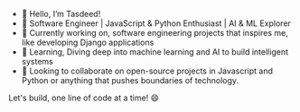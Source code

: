 - 👋 Hello, I’m Tasdeed!
- 🚀 Software Engineer | JavaScript & Python Enthusiast | AI & ML Explorer
- 🔭 Currently working on, software engineering projects that inspires me, like developing Django applications
- 🌱 Learning, Diving deep into machine learning and AI to build intelligent systems
- 👯 Looking to collaborate on open-source projects in Javascript and Python or anything that pushes boundaries of technology.

Let's build, one line of code at a time! 😄


<!---
TAA-DSA/TAA-DSA is a ✨ special ✨ repository because its `README.md` (this file) appears on your GitHub profile.
You can click the Preview link to take a look at your changes.
--->



